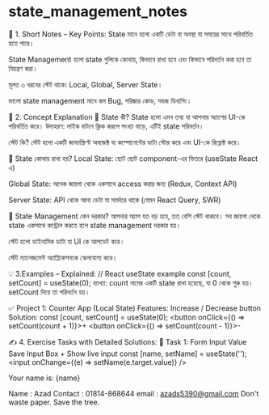 # state_management_notes

📌 1. Short Notes – Key Points:
State মানে হলো একটি ডেটা বা অবস্থা যা সময়ের সাথে পরিবর্তিত হতে পারে।

State Management হলো state গুলিকে কোথায়, কিভাবে রাখা হবে এবং কিভাবে পরিবর্তন করা হবে তা নিয়ন্ত্রণ করা।

মূলত ৩ ধরনের স্টেট থাকে: Local, Global, Server State।

ভালো state management মানে কম Bug, পরিষ্কার কোড, সহজ ডিবাগিং।

📘 2. Concept Explanation
🔸 State কী?
State হলো এমন তথ্য যা আপনার অ্যাপের UI-কে পরিবর্তিত করে। উদাহরণ: লাইক বাটনে ক্লিক করলে সংখ্যা বাড়ে, এটিই state পরিবর্তন।

স্টেট কি?
স্টেট হলো একটি জাভাস্ক্রিপ্ট অবজেক্ট যা কম্পোনেন্টের ডাটা স্টোর করে এবং UI-কে রিফ্লেক্ট করে।

🔸 State কোথায় রাখা হয়?
Local State: ছোট ছোট component-এর ভিতরে (useState React এ)

Global State: অনেক জায়গা থেকে একসাথে access করার জন্য (Redux, Context API)

Server State: API থেকে আনা ডেটা যা সার্ভারে থাকে (যেমন React Query, SWR)

🔸 State Management কেন দরকার?
আপনার অ্যাপ যত বড় হবে, তত বেশি স্টেট থাকবে। সব জায়গা থেকে state একসাথে কন্ট্রোল করতে হলে state management দরকার হয়।

স্টেট হলো ডাইনামিক ডাটা যা UI কে আপডেট করে।

স্টেট ম্যানেজমেন্ট অ্যাপ্লিকেশনকে স্কেলযোগ্য করে।

💡 3.Examples – Explained:
// React useState example
const [count, setCount] = useState(0);
ব্যাখ্যা: count নামের একটি state রাখা হয়েছে, যা 0 থেকে শুরু হয়। setCount দিয়ে তা পরিবর্তন হয়।

✅ Project 1: Counter App (Local State)
Features: Increase / Decrease button
Solution:
const [count, setCount] = useState(0);
<button onClick={() => setCount(count + 1)}>+</button>
<button onClick={() => setCount(count - 1)}>-</button>

✍️ 4. Exercise Tasks with Detailed Solutions:
🔹 Task 1: Form Input Value Save
Input Box + Show live input
const [name, setName] = useState('');
<input onChange={(e) => setName(e.target.value)} />
<p>Your name is: {name}</p>


Name : Azad
Contact : 01814-868644
email : azads5390@gmail.com
Don't waste paper. Save the tree.
